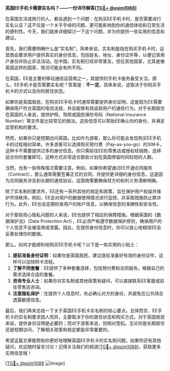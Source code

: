 **英国EE手机卡需要实名吗？——一份详尽解答[[TG💪+ @esim1088](https://t.me/s/esim1088)]**

在英国生活或旅行的人，都会遇到一个问题：在购买EE手机卡时，是否需要进行实名认证？这不仅是一个关乎手续的问题，更可能影响到你的通信体验和日常生活的便利性。今天，我们就来详细探讨一下这个问题，并为你提供一些实用的信息和建议。

首先，我们需要明确什么是“实名制”。简单来说，实名制是指在购买手机卡时，运营商会要求用户提供真实的身份信息，包括姓名、地址、身份证件等，以便记录用户身份并防止非法活动。在中国，实名制已经非常普及，但在其他国家，尤其是像英国这样的国家，情况可能会有所不同。

在英国，EE是主要的移动通信运营商之一，其提供的手机卡服务备受关注。那么，EE手机卡是否需要实名呢？答案是：**不一定**。具体来说，这取决于你购买手机卡的方式以及你的居住状态。

如果你是英国居民，在购买EE手机卡时通常需要提供身份证明。这是因为EE需要确保用户符合英国的电信法规，并且能够有效追踪用户的通信行为。对于长期居住在英国的人来说，提供护照、驾照或国民保险号码（National Insurance Number）等文件是比较常见的做法。这些信息可以帮助EE确认你的身份，并满足监管机构的要求。

然而，如果你只是短期访问英国，比如作为游客，那么你可能会发现购买EE手机卡的过程相对简单。许多游客可以选择购买预付费（Pay-as-you-go）的SIM卡，这种卡不需要提供过多的身份信息。你只需前往EE的零售店或授权经销商，选择适合你的套餐即可。这种方式非常适合那些计划在英国停留时间较短的人群。

当然，也有一些特殊情况需要注意。例如，如果你希望通过EE开通合同服务（Contract），那么通常需要签署正式的合同，并提供更详细的身份信息。这是因为合同服务涉及到长期的通信协议，运营商需要确保双方的权利义务清晰明确。

除了实名制的要求外，EE还有一系列其他的规定和政策，旨在保护用户权益并维护市场秩序。例如，EE会对用户的数据使用情况进行监控，并采取措施防止欺诈行为。此外，EE也会定期检查用户的账户信息，以确保信息的准确性和安全性。

对于那些担心隐私问题的人来说，EE也提供了相应的保障措施。根据英国的《数据保护法》（Data Protection Act），EE必须严格遵守数据保护原则，确保用户的个人信息不会被滥用或泄露。因此，在提供身份信息时，你可以放心地相信EE会妥善处理你的数据。

那么，如何才能顺利地购买EE手机卡呢？以下是一些实用的小贴士：

1. **提前准备身份证明**：如果你是英国居民，建议提前准备好有效的身份证件，这样可以加快购卡流程。
2. **了解不同套餐**：EE提供了多种套餐选择，包括预付费和合同服务。根据自己的需求选择合适的套餐。
3. **咨询专业人士**：如果你对实名制或其他政策有疑问，可以直接联系EE客服或前往零售店咨询。
4. **注意隐私保护**：在提供个人信息时，务必确认对方的身份，并避免在公共场合透露敏感信息。

最后，我们再来总结一下关于英国EE手机卡实名制的核心要点。总体而言，EE手机卡的实名制要求因人而异，主要取决于你的居住状态和购买方式。对于英国居民来说，提供身份证明是必要的；而对于游客来说，则相对宽松。无论你是长期居住还是短期访问，了解相关政策和规定都是非常重要的。

希望这篇文章能帮助你更好地理解英国EE手机卡的实名制问题。如果你还有其他疑问，欢迎随时留言讨论！记得关注我们的频道[[TG💪+ @esim1088](https://t.me/s/esim1088)]，获取更多实用信息哦！

[[TG💪+ @esim1088](https://t.me/s/esim1088) ![Image](https://i.postimg.cc/4NQfJmqS/Snipaste-2025-05-13-00-14-12.png)]